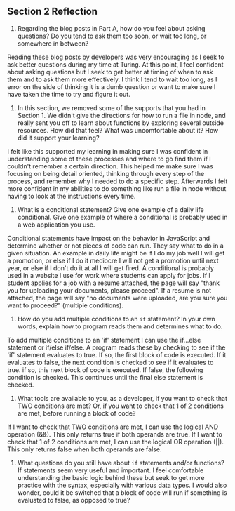 ## Section 2 Reflection

1. Regarding the blog posts in Part A, how do you feel about asking questions? Do you tend to ask them too soon, or wait too long, or somewhere in between?

Reading these blog posts by developers was very encouraging as I seek to ask better questions during my time at Turing. At this point, I feel confident about asking questions but I seek to get better at timing of when to ask them and to ask them more effectively. I think I tend to wait too long, as I error on the side of thinking it is a dumb question or want to make sure I have taken the time to try and figure it out.

1. In this section, we removed some of the supports that you had in Section 1. We didn't give the directions for how to run a file in node, and really sent you off to learn about functions by exploring several outside resources. How did that feel? What was uncomfortable about it? How did it support your learning?

I felt like this supported my learning in making sure I was confident in understanding some of these processes and where to go find them if I couldn't remember a certain direction. This helped me make sure I was focusing on being detail oriented, thinking through every step of the process, and remember why I needed to do a specific step. Afterwards I felt more confident in my abilities to do something like run a file in node without having to look at the instructions every time.

1. What is a conditional statement? Give one example of a daily life conditional. Give one example of where a conditional is probably used in a web application you use.

Conditional statements have impact on the behavior in JavaScript and determine whether or not pieces of code can run. They say what to do in a given situation. An example in daily life might be if I do my job well I will get a promotion, or else if I do it mediocre I will not get a promotion until next year, or else if I don't do it at all I will get fired. A conditional is probably used in a website I use for work where students can apply for jobs. If I student applies for a job with a resume attached, the page will say "thank you for uploading your documents, please proceed". If a resume is not attached, the page will say "no documents were uploaded, are you sure you want to proceed?" (multiple conditions).

1. How do you add multiple conditions to an `if` statement? In your own words, explain how to program reads them and determines what to do.

To add multiple conditions to an 'if' statement I can use the if...else statement or if/else if/else. A program reads these by checking to see if the 'if' statement evaluates to true. If so, the first block of code is executed. If it evaluates to false, the next condition is checked to see if it evaluates to true. if so, this next block of code is executed. If false, the following condition is checked. This continues until the final else statement is checked.

1. What tools are available to you, as a developer, if you want to check that TWO conditions are met? Or, if you want to check that 1 of 2 conditions are met, before running a block of code?

If I want to check that TWO conditions are met, I can use the logical AND operation (&&). This only returns true if both operands are true. If I want to check that 1 of 2 conditions are met, I can use the logical OR operation (||). This only returns false when both operands are false.

1. What questions do you still have about `if` statements and/or functions?
If statements seem very useful and important. I feel comfortable understanding the basic logic behind these but seek to get more practice with the syntax, especially with various data types. I would also wonder, could it be switched that a block of code will run if something is evaluated to false, as opposed to true?

